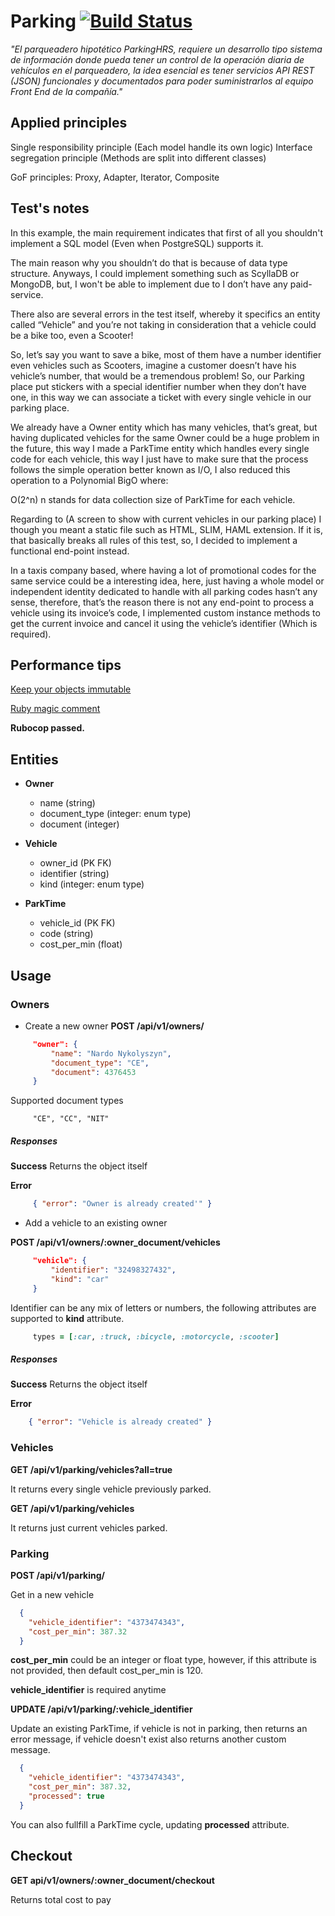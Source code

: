 # Parking [![Build Status](https://travis-ci.com/devpolish/parking.svg?branch=master)](https://travis-ci.com/devpolish/parking)

*"El parqueadero hipotético ParkingHRS, requiere un desarrollo tipo sistema de información donde pueda tener un control de la operación diaria de vehículos en el parqueadero, la idea esencial es tener servicios API REST (JSON) funcionales y documentados para poder suministrarlos al equipo Front End de la compañía."*

## Applied principles

Single responsibility principle (Each model handle its own logic)
Interface segregation principle (Methods are split into different classes)

GoF principles: Proxy, Adapter, Iterator, Composite

## Test's notes

In this example, the main requirement indicates that first of all you shouldn't implement a SQL model (Even when PostgreSQL) supports it.

The main reason why you shouldn’t do that is because of data type structure. Anyways, I could implement something such as ScyllaDB or MongoDB, but, I won't be able to implement due to I don’t have any paid-service.

There also are several errors in the test itself, whereby it specifics an entity called “Vehicle” and you’re not taking in consideration that a vehicle could be a bike too, even a Scooter!

So, let’s say you want to save a bike, most of them have a number identifier even vehicles such as Scooters, imagine a customer doesn’t have his vehicle’s number, that would be a tremendous problem! So, our Parking place put stickers with a special identifier number when they don’t have one, in this way we can associate a ticket with every single vehicle in our parking place.

We already have a Owner entity which has many vehicles, that’s great, but having duplicated vehicles for the same Owner could be a huge problem in the future, this way I made a ParkTime entity which handles every single code for each vehicle, this way I just have to make sure that the process follows the simple operation better known as I/O, I also reduced this operation to a Polynomial BigO where:

O(2^n) n stands for data collection size of ParkTime for each vehicle.

Regarding to  (A screen to show with current vehicles in our parking place) I though you meant a static file such as HTML, SLIM, HAML extension. If it is, that basically breaks all rules of this test, so, I decided to implement a functional end-point instead.

In a taxis company based, where having a lot of promotional codes for the same service could be a interesting idea, here, just having a whole model or independent identity dedicated to handle with all parking codes hasn’t any sense, therefore, that’s the reason there is not any end-point to process a vehicle using its invoice’s code, I implemented custom instance methods to get the current invoice and cancel it using the vehicle’s identifier (Which is required).

## Performance tips

[Keep your objects immutable](https://medium.com/@nardonykolyszyn/keep-your-objects-immutable-f8a1b757c911) 

[Ruby magic comment](https://medium.com/bit-concept/ruby-about-deep-symbolize-keys-and-frozen-string-literal-true-e773725549ad)

**Rubocop passed.**

## Entities

  * **Owner**
    * name (string)
    * document_type (integer: enum type)
    * document (integer)
  
  * **Vehicle**
    * owner_id (PK FK)
    * identifier (string)
    * kind (integer: enum type)
  
  * **ParkTime**
    * vehicle_id (PK FK)
    * code (string)
    * cost_per_min (float)
    
 ## Usage
 
 ### Owners
   - Create a new owner
   **POST /api/v1/owners/**
   ```json
        "owner": {
            "name": "Nardo Nykolyszyn",
            "document_type": "CE",
            "document": 4376453
        }
   ```
   
   Supported document types
   
   ```
        "CE", "CC", "NIT"
   ```
   
   ##### Responses
   
   **Success** Returns the object itself
   
   **Error**
   
   ```json
        { "error": "Owner is already created'" }
   ```
   
   - Add a vehicle to an existing owner
   
   **POST /api/v1/owners/:owner_document/vehicles**

   ```json
        "vehicle": {
            "identifier": "32498327432",
            "kind": "car"
        }
   ```
   Identifier can be any mix of letters or numbers, the following attributes are supported to **kind** attribute.
   ```ruby
        types = [:car, :truck, :bicycle, :motorcycle, :scooter]
   ```
   
   ##### Responses
   **Success** Returns the object itself  
   
   **Error**
    
```json
    { "error": "Vehicle is already created" }
```

### Vehicles

**GET /api/v1/parking/vehicles?all=true**

It returns every single vehicle previously parked.

**GET /api/v1/parking/vehicles**

It returns just current vehicles parked.


### Parking

**POST /api/v1/parking/**

Get in a new vehicle

 ```json
   {
     "vehicle_identifier": "4373474343",
     "cost_per_min": 387.32
   }
 ```

**cost_per_min** could be an integer or float type, however, if this attribute is not provided, then default cost_per_min is 120.

**vehicle_identifier** is required anytime



**UPDATE /api/v1/parking/:vehicle_identifier**

Update an existing ParkTime, if vehicle is not in parking, then returns an error message, if vehicle doesn't exist also returns another custom message.

  ```json
    {
      "vehicle_identifier": "4373474343",
      "cost_per_min": 387.32,
      "processed": true
    }
  ```

You can also fullfill a ParkTime cycle, updating **processed** attribute.


## Checkout

**GET api/v1/owners/:owner_document/checkout**

Returns total cost to pay



